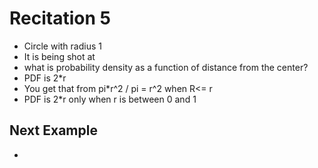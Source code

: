 # Recitation 5
* Circle with radius 1
* It is being shot at
* what is probability density as a function of distance from the center?
* PDF is 2*r
* You get that from pi*r^2 / pi = r^2 when R<= r
* PDF is 2*r only when r is between 0 and 1

## Next Example
*
